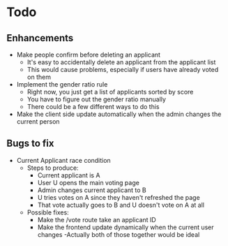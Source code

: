 # Todo

## Enhancements
- Make people confirm before deleting an applicant
  - It's easy to accidentally delete an applicant from the applicant list
  - This would cause problems, especially if users have already voted on them
- Implement the gender ratio rule
  - Right now, you just get a list of applicants sorted by score
  - You have to figure out the gender ratio manually
  - There could be a few different ways to do this
- Make the client side update automatically when the admin changes the current person

## Bugs to fix
- Current Applicant race condition
  - Steps to produce:
    - Current applicant is A
    - User U opens the main voting page
    - Admin changes current applicant to B
    - U tries votes on A since they haven't refreshed the page
    - That vote actually goes to B and U doesn't vote on A at all
  - Possible fixes:
    - Make the /vote route take an applicant ID
    - Make the frontend update dynamically when the current user changes
    -Actually both of those together would be ideal
